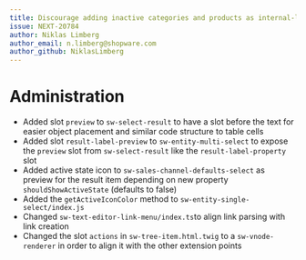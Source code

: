 ```yaml
---
title: Discourage adding inactive categories and products as internal-link  
issue: NEXT-20784
author: Niklas Limberg
author_email: n.limberg@shopware.com
author_github: NiklasLimberg
---
```

# Administration
* Added slot `preview` to `sw-select-result` to have a slot before the text for easier object placement and similar code structure to table cells
* Added slot `result-label-preview` to `sw-entity-multi-select` to expose the `preview` slot from `sw-select-result` like the `result-label-property` slot
* Added active state icon to `sw-sales-channel-defaults-select` as preview for the result item depending on new property `shouldShowActiveState` (defaults to false)
* Added the `getActiveIconColor` method to `sw-entity-single-select/index.js`
* Changed `sw-text-editor-link-menu/index.ts`to align link parsing with link creation
* Changed the slot `actions` in `sw-tree-item.html.twig` to a `sw-vnode-renderer` in order to align it with the other extension points
